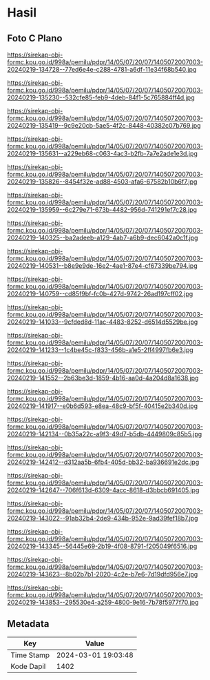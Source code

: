 # Hasil

## Foto C Plano

https://sirekap-obj-formc.kpu.go.id/998a/pemilu/pdpr/14/05/07/20/07/1405072007003-20240219-134728--77ed6e4e-c288-4781-a6df-11e34f68b540.jpg

https://sirekap-obj-formc.kpu.go.id/998a/pemilu/pdpr/14/05/07/20/07/1405072007003-20240219-135230--532cfe85-feb9-4deb-84f1-5c765884ff4d.jpg

https://sirekap-obj-formc.kpu.go.id/998a/pemilu/pdpr/14/05/07/20/07/1405072007003-20240219-135419--9c9e20cb-5ae5-4f2c-8448-40382c07b769.jpg

https://sirekap-obj-formc.kpu.go.id/998a/pemilu/pdpr/14/05/07/20/07/1405072007003-20240219-135631--a229eb68-c063-4ac3-b2fb-7a7e2ade1e3d.jpg

https://sirekap-obj-formc.kpu.go.id/998a/pemilu/pdpr/14/05/07/20/07/1405072007003-20240219-135826--8454f32e-ad88-4503-afa6-67582b10b6f7.jpg

https://sirekap-obj-formc.kpu.go.id/998a/pemilu/pdpr/14/05/07/20/07/1405072007003-20240219-135959--6c279e71-673b-4482-956d-741291ef7c28.jpg

https://sirekap-obj-formc.kpu.go.id/998a/pemilu/pdpr/14/05/07/20/07/1405072007003-20240219-140325--ba2adeeb-a129-4ab7-a6b9-dec6042a0c1f.jpg

https://sirekap-obj-formc.kpu.go.id/998a/pemilu/pdpr/14/05/07/20/07/1405072007003-20240219-140531--b8e9e9de-16e2-4ae1-87e4-cf67339be794.jpg

https://sirekap-obj-formc.kpu.go.id/998a/pemilu/pdpr/14/05/07/20/07/1405072007003-20240219-140759--cd85f9bf-fc0b-427d-9742-26ad197cff02.jpg

https://sirekap-obj-formc.kpu.go.id/998a/pemilu/pdpr/14/05/07/20/07/1405072007003-20240219-141033--9cfded8d-11ac-4483-8252-d6514d5529be.jpg

https://sirekap-obj-formc.kpu.go.id/998a/pemilu/pdpr/14/05/07/20/07/1405072007003-20240219-141233--1c4be45c-f833-456b-a1e5-2ff4997fb6e3.jpg

https://sirekap-obj-formc.kpu.go.id/998a/pemilu/pdpr/14/05/07/20/07/1405072007003-20240219-141552--2b63be3d-1859-4b16-aa0d-4a204d8a1638.jpg

https://sirekap-obj-formc.kpu.go.id/998a/pemilu/pdpr/14/05/07/20/07/1405072007003-20240219-141917--e0b6d593-e8ea-48c9-bf5f-40415e2b340d.jpg

https://sirekap-obj-formc.kpu.go.id/998a/pemilu/pdpr/14/05/07/20/07/1405072007003-20240219-142134--0b35a22c-a9f3-49d7-b5db-4449809c85b5.jpg

https://sirekap-obj-formc.kpu.go.id/998a/pemilu/pdpr/14/05/07/20/07/1405072007003-20240219-142412--d312aa5b-6fb4-405d-bb32-ba936691e2dc.jpg

https://sirekap-obj-formc.kpu.go.id/998a/pemilu/pdpr/14/05/07/20/07/1405072007003-20240219-142647--706f613d-6309-4acc-8618-d3bbcb691405.jpg

https://sirekap-obj-formc.kpu.go.id/998a/pemilu/pdpr/14/05/07/20/07/1405072007003-20240219-143022--91ab32b4-2de9-434b-952e-9ad39fef18b7.jpg

https://sirekap-obj-formc.kpu.go.id/998a/pemilu/pdpr/14/05/07/20/07/1405072007003-20240219-143345--56445e69-2b19-4f08-8791-f205049f6516.jpg

https://sirekap-obj-formc.kpu.go.id/998a/pemilu/pdpr/14/05/07/20/07/1405072007003-20240219-143623--8b02b7b1-2020-4c2e-b7e6-7d19dfd956e7.jpg

https://sirekap-obj-formc.kpu.go.id/998a/pemilu/pdpr/14/05/07/20/07/1405072007003-20240219-143853--295530e4-a259-4800-9e16-7b78f5977f70.jpg


## Metadata

| Key        | Value               |
| ---------- | ------------------- |
| Time Stamp | 2024-03-01 19:03:48 |
| Kode Dapil | 1402                |



